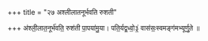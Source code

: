 +++
title = "२७ अश्लीलातनूर्भवति रुशती"

+++
अ॑श्ली॒लात॒नूर्भ॑वति॒ रुश॑ती पा॒पया॑मु॒या। पति॒र्यद्व॒ध्वो॒३॒॑ वास॑सः॒स्वमङ्ग॑मभ्यूर्णु॒ते ॥
